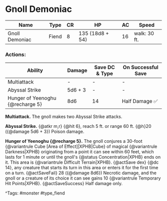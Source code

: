 # Gnoll Demoniac

| Name | Type | CR | HP | AC | Speed |
|------|------|----|----|----|-------|
| Gnoll Demoniac | Fiend | 8 | 135 (18d8 + 54) | 16 | walk: 30 ft. |

### Actions:

| Ability | Damage | Save DC & Type | On Successful Save |
|---------|--------|----------------|--------------------|
| Multiattack | - | - | - |
| Abyssal Strike | 5d6 + 3 | - | - |
| Hunger of Yeenoghu {@recharge 5} | 8d6 | 14 | Half Damage ✅ |


**Multiattack.** The gnoll makes two Abyssal Strike attacks.

**Abyssal Strike.** {@atkr m,r} {@hit 6}, reach 5 ft. or range 60 ft. {@h}20 ({@damage 5d6 + 3}) Poison damage.

**Hunger of Yeenoghu {@recharge 5}.** The gnoll conjures a 30-foot {@variantrule Cube [Area of Effect]|XPHB|Cube} of magical {@variantrule Darkness|XPHB} originating from a point it can see within 60 feet, which lasts for 1 minute or until the gnoll's {@status Concentration|XPHB} ends on it. This area is {@variantrule Difficult Terrain|XPHB}. {@actSave dex} {@dc 14}, any creature that starts its turn in this area or enters it for the first time on a turn. {@actSaveFail} 28 ({@damage 8d6}) Necrotic damage, and the gnoll or a creature of its choice it can see gains 10 {@variantrule Temporary Hit Points|XPHB}. {@actSaveSuccess} Half damage only.

^Tags: #monster #type_fiend